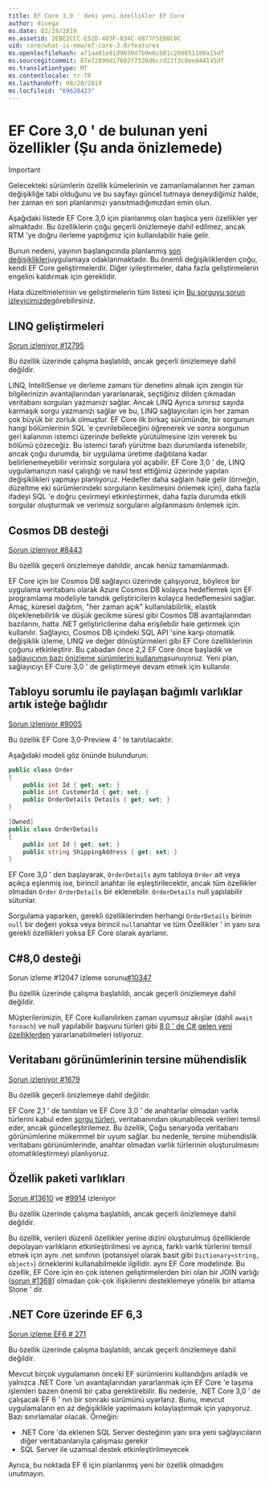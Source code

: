 ```yaml
---
title: EF Core 3,0 ' deki yeni özellikler EF Core
author: divega
ms.date: 02/19/2019
ms.assetid: 2EBE2CCC-E52D-483F-834C-8877F5EB0C0C
uid: core/what-is-new/ef-core-3.0/features
ms.openlocfilehash: a71aa01e81d9830d7b9e6cb01c200851100a15df
ms.sourcegitcommit: 87e72899d17602f7526d6ccd22f3c8ee844145df
ms.translationtype: MT
ms.contentlocale: tr-TR
ms.lasthandoff: 08/20/2019
ms.locfileid: "69628423"
---
```

# <a name="new-features-included-in-ef-core-30-currently-in-preview"></a>EF Core 3,0 ' de bulunan yeni özellikler (Şu anda önizlemede)

> [!IMPORTANT]
> Gelecekteki sürümlerin özellik kümelerinin ve zamanlamalarının her zaman değişikliğe tabi olduğunu ve bu sayfayı güncel tutmaya deneydiğimiz halde, her zaman en son planlarımızı yansıtmadığımızdan emin olun.

Aşağıdaki listede EF Core 3,0 için planlanmış olan başlıca yeni özellikler yer almaktadır.
Bu özelliklerin çoğu geçerli önizlemeye dahil edilmez, ancak RTM 'ye doğru ilerleme yaptığımız için kullanılabilir hale gelir.

Bunun nedeni, yayının başlangıcında planlanmış [son değişiklikleri](xref:core/what-is-new/ef-core-3.0/breaking-changes)uygulamaya odaklanmaktadır.
Bu önemli değişikliklerden çoğu, kendi EF Core geliştirmelerdir.
Diğer iyileştirmeler, daha fazla geliştirmelerin engelini kaldırmak için gereklidir. 

Hata düzeltmelerinin ve geliştirmelerin tüm listesi için [Bu sorguyu sorun izleyicimizde](https://github.com/aspnet/EntityFrameworkCore/issues?q=is%3Aopen+is%3Aissue+milestone%3A3.0.0+sort%3Areactions-%2B1-desc)görebilirsiniz.

## <a name="linq-improvements"></a>LINQ geliştirmeleri 

[Sorun izleniyor #12795](https://github.com/aspnet/EntityFrameworkCore/issues/12795)

Bu özellik üzerinde çalışma başlatıldı, ancak geçerli önizlemeye dahil değildir.

LINQ, IntelliSense ve derleme zamanı tür denetimi almak için zengin tür bilgilerinizin avantajlarından yararlanarak, seçtiğiniz dilden çıkmadan veritabanı sorguları yazmanızı sağlar.
Ancak LINQ Ayrıca sınırsız sayıda karmaşık sorgu yazmanızı sağlar ve bu, LINQ sağlayıcıları için her zaman çok büyük bir zorluk olmuştur.
EF Core ilk birkaç sürümünde, bir sorgunun hangi bölümlerinin SQL 'e çevrilebileceğini öğrenerek ve sonra sorgunun geri kalanının istemci üzerinde bellekte yürütülmesine izin vererek bu bölümü çözeceğiz.
Bu istemci tarafı yürütme bazı durumlarda istenebilir, ancak çoğu durumda, bir uygulama üretime dağıtılana kadar belirlenemeyebilir verimsiz sorgulara yol açabilir.
EF Core 3,0 ' de, LINQ uygulamanızın nasıl çalıştığı ve nasıl test ettiğimiz üzerinde yapılan değişiklikleri yapmayı planlıyoruz.
Hedefler daha sağlam hale gelir (örneğin, düzeltme eki sürümlerindeki sorguların kesilmesini önlemek için), daha fazla ifadeyi SQL 'e doğru çevirmeyi etkinleştirmek, daha fazla durumda etkili sorgular oluşturmak ve verimsiz sorguların algılanmasını önlemek için.

## <a name="cosmos-db-support"></a>Cosmos DB desteği 

[Sorun izleniyor #8443](https://github.com/aspnet/EntityFrameworkCore/issues/8443)

Bu özellik geçerli önizlemeye dahildir, ancak henüz tamamlanmadı. 

EF Core için bir Cosmos DB sağlayıcı üzerinde çalışıyoruz, böylece bir uygulama veritabanı olarak Azure Cosmos DB kolayca hedeflemek için EF programlama modeliyle tanıdık geliştiricilerin kolayca hedeflemesini sağlar.
Amaç, küresel dağıtım, "her zaman açık" kullanılabilirlik, elastik ölçeklenebilirlik ve düşük gecikme süresi gibi Cosmos DB avantajlarından bazılarını, hatta .NET geliştiricilerine daha erişilebilir hale getirmek için kullanılır.
Sağlayıcı, Cosmos DB içindeki SQL API 'sine karşı otomatik değişiklik izleme, LINQ ve değer dönüştürmeleri gibi EF Core özelliklerinin çoğunu etkinleştirir.
Bu çabadan önce 2,2 EF Core önce başladık ve [sağlayıcının bazı önizleme sürümlerini kullanıma](https://blogs.msdn.microsoft.com/dotnet/2018/10/17/announcing-entity-framework-core-2-2-preview-3/)sunuyoruz.
Yeni plan, sağlayıcıyı EF Core 3,0 ' de geliştirmeye devam etmek için kullanılır. 

## <a name="dependent-entities-sharing-the-table-with-the-principal-are-now-optional"></a>Tabloyu sorumlu ile paylaşan bağımlı varlıklar artık isteğe bağlıdır

[Sorun izleniyor #9005](https://github.com/aspnet/EntityFrameworkCore/issues/9005)

Bu özellik EF Core 3,0-Preview 4 ' te tanıtılacaktır.

Aşağıdaki modeli göz önünde bulundurun:
```C#
public class Order
{
    public int Id { get; set; }
    public int CustomerId { get; set; }
    public OrderDetails Details { get; set; }
}

[Owned]
public class OrderDetails
{
    public int Id { get; set; }
    public string ShippingAddress { get; set; }
}
```

EF Core 3,0 ' den başlayarak, `OrderDetails` aynı tabloya `Order` ait veya açıkça eşlenmiş ise, birincil anahtar ile eşleştirilecektir, ancak tüm özellikler olmadan `Order` `OrderDetails` bir eklenebilir. `OrderDetails` null yapılabilir sütunlar.

Sorgulama yaparken, gerekli özelliklerinden herhangi `OrderDetails` birinin `null` bir değeri yoksa veya birincil `null`anahtar ve tüm Özellikler ' in yanı sıra gerekli özellikleri yoksa EF Core olarak ayarlanır.

## <a name="c-80-support"></a>C#8,0 desteği

[](https://github.com/aspnet/EntityFrameworkCore/issues/12047)
Sorun izleme #12047 izleme sorunu[#10347](https://github.com/aspnet/EntityFrameworkCore/issues/10347)

Bu özellik üzerinde çalışma başlatıldı, ancak geçerli önizlemeye dahil değildir.

Müşterilerimizin, EF Core kullanılırken zaman uyumsuz akışlar (dahil `await foreach`) ve null yapılabilir başvuru türleri gibi [8,0 ' de C# gelen yeni özelliklerden](https://blogs.msdn.microsoft.com/dotnet/2018/11/12/building-c-8-0/) yararlanabilmeleri istiyoruz.

## <a name="reverse-engineering-of-database-views"></a>Veritabanı görünümlerinin tersine mühendislik

[Sorun izleniyor #1679](https://github.com/aspnet/EntityFrameworkCore/issues/1679)

Bu özellik geçerli önizlemeye dahil değildir.

EF Core 2,1 ' de tanıtılan ve EF Core 3,0 ' de anahtarlar olmadan varlık türlerini kabul eden [sorgu türleri](xref:core/modeling/query-types), veritabanından okunabilecek verileri temsil eder, ancak güncelleştirilemez.
Bu özellik, Çoğu senaryoda veritabanı görünümlerine mükemmel bir uyum sağlar. bu nedenle, tersine mühendislik veritabanı görünümlerinde, anahtar olmadan varlık türlerinin oluşturulmasını otomatikleştirmeyi planlıyoruz.

## <a name="property-bag-entities"></a>Özellik paketi varlıkları

[Sorun #13610](https://github.com/aspnet/EntityFrameworkCore/issues/13610) ve [#9914](https://github.com/aspnet/EntityFrameworkCore/issues/9914) izleniyor

Bu özellik üzerinde çalışma başlatıldı, ancak geçerli önizlemeye dahil değildir. 

Bu özellik, verileri düzenli özellikler yerine dizini oluşturulmuş özelliklerde depolayan varlıkların etkinleştirilmesi ve ayrıca, farklı varlık türlerini temsil etmek için aynı .net sınıfının (potansiyel olarak basit gibi `Dictionary<string, object>`) örneklerini kullanabilmekle ilgilidir. aynı EF Core modelinde.
Bu özellik, EF Core için en çok istenen geliştirmelerden biri olan bir JOIN varlığı ([sorun #1368](https://github.com/aspnet/EntityFrameworkCore/issues/1368)) olmadan çok-çok ilişkilerini desteklemeye yönelik bir atlama Stone ' dir.

## <a name="ef-63-on-net-core"></a>.NET Core üzerinde EF 6,3

[Sorun izleme EF6 # 271](https://github.com/aspnet/EntityFramework6/issues/271)

Bu özellik üzerinde çalışma başlatıldı, ancak geçerli önizlemeye dahil değildir. 

Mevcut birçok uygulamanın önceki EF sürümlerini kullandığını anladık ve yalnızca .NET Core 'un avantajlarından yararlanmak için EF Core 'e taşıma işlemleri bazen önemli bir çaba gerektirebilir.
Bu nedenle, .NET Core 3,0 ' de çalışacak EF 6 ' nın bir sonraki sürümünü uyarlarız.
Bunu, mevcut uygulamaların en az değişiklikle yapılmasını kolaylaştırmak için yapıyoruz.
Bazı sınırlamalar olacak. Örneğin:
- .NET Core 'da eklenen SQL Server desteğinin yanı sıra yeni sağlayıcıların diğer veritabanlarıyla çalışması gerekir
- SQL Server ile uzamsal destek etkinleştirilmeyecek

Ayrıca, bu noktada EF 6 için planlanmış yeni bir özellik olmadığını unutmayın.
